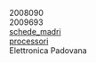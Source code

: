 2008090  
2009693  
[schede_madri](schede_madri.md)  
[processori](processori.md)    
Elettronica Padovana